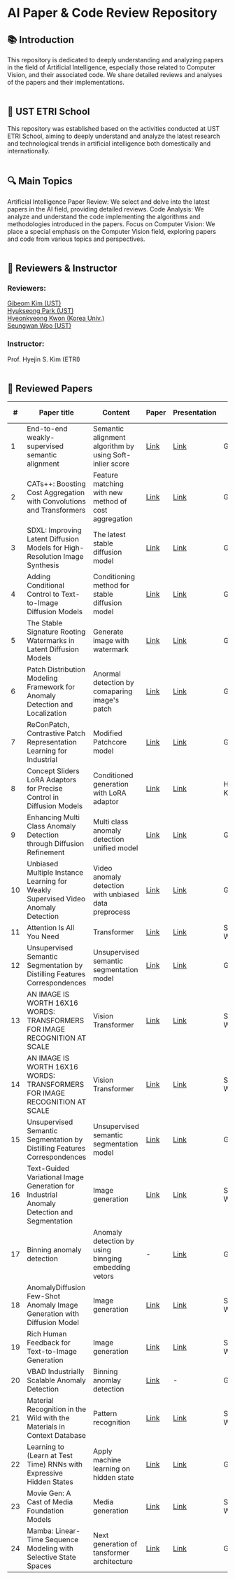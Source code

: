 # AI Paper & Code Review Repository  

## 📚 Introduction  

This repository is dedicated to deeply understanding and analyzing papers in the field of Artificial Intelligence, especially those related to Computer Vision, and their associated code. We share detailed reviews and analyses of the papers and their implementations.
<br/><br/>

## 🏫 UST ETRI School

This repository was established based on the activities conducted at UST ETRI School, aiming to deeply understand and analyze the latest research and technological trends in artificial intelligence both domestically and internationally.
<br/><br/>

## 🔍 Main Topics

Artificial Intelligence Paper Review: We select and delve into the latest papers in the AI field, providing detailed reviews.
Code Analysis: We analyze and understand the code implementing the algorithms and methodologies introduced in the papers.
Focus on Computer Vision: We place a special emphasis on the Computer Vision field, exploring papers and code from various topics and perspectives.
<br/><br/>

## 📌 Reviewers & Instructor

### Reviewers: 
[Gibeom Kim (UST)](https://github.com/chroion)
<br/>
[Hyukseong Park (UST)](https://github.com/phsok10) 
<br/>
[Hyeonkyeong Kwon (Korea Univ.)](https://github.com/K-julius)
<br/>
[Seungwan Woo (UST)](https://github.com/SeungwanWoo-git)
<br/>

### Instructor: 
Prof. Hyejin S. Kim (ETRI) 
<br/><br/>

## 📖 Reviewed Papers
|#|Paper title|Content|Paper|Presentation|Reviewer|Present date|
|---|---|---|---|---|---|---|
|1|End-to-end weakly-supervised semantic alignment|Semantic alignment algorithm by using Soft-inlier score|[Link](https://github.com/chroion/paper-review/blob/main/End-to-end%20weakly-supervised%20semantic%20alignment/1712.06861.pdf)|[Link](https://github.com/chroion/paper-review/blob/main/End-to-end%20weakly-supervised%20semantic%20alignment/End-to-end%20weakly-supervised%20semantic%20alignment.pptx)|Gibeom Kim|-|
|2|CATs++: Boosting Cost Aggregation with Convolutions and Transformers|Feature matching with new method of cost aggregation|[Link](https://github.com/chroion/paper-review/blob/main/CATs%2B%2B%20Boosting%20Cost%20Aggregation%20with%20Convolutions%20and%20Transformers/2202.06817v2.pdf)|[Link](https://github.com/chroion/paper-review/blob/main/CATs%2B%2B%20Boosting%20Cost%20Aggregation%20with%20Convolutions%20and%20Transformers/CATs%2B%2B%20Boosting%20Cost%20Aggregation%20with%20Convolutions%20and%20Transformers.pptx)|Gibeom Kim|-|
|3|SDXL: Improving Latent Diffusion Models for High-Resolution Image Synthesis|The latest stable diffusion model|[Link](https://github.com/chroion/paper-review/blob/main/SDXL%2C%20Improving%20Latent%20Diffusion%20Models%20for%20High-Resolution%20Image%20Synthesis/2307.01952.pdf)|[Link](https://github.com/chroion/paper-review/blob/main/SDXL%2C%20Improving%20Latent%20Diffusion%20Models%20for%20High-Resolution%20Image%20Synthesis/SDXL%2C%20Improving%20Latent%20Diffusion%20Models%20for%20High-Resolution%20Image%20Synthesis.pptx)|Gibeom Kim|-|
|4|Adding Conditional Control to Text-to-Image Diffusion Models|Conditioning method for stable diffusion model|[Link](https://github.com/chroion/paper-review/blob/main/Adding%20Conditional%20Control%20to%20Text-to-Image%20Diffusion%20Models/2302.05543.pdf)|[Link](https://github.com/chroion/paper-review/blob/main/Adding%20Conditional%20Control%20to%20Text-to-Image%20Diffusion%20Models/Adding%20Conditional%20Control%20to%20Text-to-Image%20Diffusion%20Models.pptx)|Gibeom Kim|-|
|5|The Stable Signature Rooting Watermarks in Latent Diffusion Models|Generate image with watermark|[Link](https://github.com/chroion/paper-review/blob/main/The%20Stable%20Signature%20Rooting%20Watermarks%20in%20Latent%20Diffusion%20Models/2303.15435.pdf)|[Link](https://github.com/chroion/paper-review/blob/main/The%20Stable%20Signature%20Rooting%20Watermarks%20in%20Latent%20Diffusion%20Models/Rooting%20Watermarks%20in%20Latent%20Diffusion%20Models.pptx)|Gibeom Kim|-|
|6|Patch Distribution Modeling Framework for Anomaly Detection and Localization|Anormal detection by comaparing image's patch|[Link](https://github.com/chroion/paper-review/blob/main/Patch%20Distribution%20Modeling%20Framework%20for%20Anomaly%20Detection%20and%20Localization/2011.08785.pdf)|[Link](https://github.com/chroion/paper-review/blob/main/Patch%20Distribution%20Modeling%20Framework%20for%20Anomaly%20Detection%20and%20Localization/Patch%20Distribution%20Modeling%20Framework%20for%20Anomaly%20Detection%20and%20Localization.pptx)|Gibeom Kim|-|
|7|ReConPatch, Contrastive Patch Representation Learning for Industrial|Modified Patchcore model|[Link](https://github.com/chroion/paper-review/blob/main/ReConPatch%2C%20Contrastive%20Patch%20Representation%20Learning%20for%20Industrial/2305.16713.pdf)|[Link](https://github.com/chroion/paper-review/blob/main/ReConPatch%2C%20Contrastive%20Patch%20Representation%20Learning%20for%20Industrial/ReConPatch%2C%20Contrastive%20Patch%20Representation%20Learning%20for%20Industrial.pptx)|Gibeom Kim|-|
|8|Concept Sliders LoRA Adaptors for Precise Control in Diffusion Models|Conditioned generation with LoRA adaptor|[Link](https://github.com/chroion/paper-review/blob/main/Concept%20Sliders%20LoRA%20Adaptors%20for%20Precise%20Control%20in%20Diffusion%20Models/Concept%20Sliders%20LoRA%20Adaptors%20for%20Precise%20Control%20in%20Diffusion%20Models.pdf)|[Link](https://github.com/chroion/paper-review/blob/main/Concept%20Sliders%20LoRA%20Adaptors%20for%20Precise%20Control%20in%20Diffusion%20Models/Concept_Sliders_%EA%B6%8C%ED%98%84%EA%B2%BD.pptx)|Hyeonkyeong Kwon|-|
|9|Enhancing Multi Class Anomaly Detection through Diffusion Refinement|Multi class anomaly detection unified model|[Link](https://github.com/chroion/paper-review/blob/main/Enhancing%20Multi%20Class%20Anomaly%20Detection%20through%20Diffusion%20Refinement/13725_enhancing_multi_class_anomaly_.pdf)|[Link](https://github.com/chroion/paper-review/blob/main/Enhancing%20Multi%20Class%20Anomaly%20Detection%20through%20Diffusion%20Refinement/Enhancing%20Multi%20Class%20Anomaly%20Detection%20through%20Diffusion%20Refinement.pptx)|Gibeom Kim|03/05/24|
|10|Unbiased Multiple Instance Learning for Weakly Supervised Video Anomaly Detection|Video anomaly detection with unbiased data preprocess|[Link](https://github.com/chroion/paper-review/blob/main/Unbiased%20Multiple%20Instance%20Learning%20for%20Weakly%20Supervised%20Video%20Anomaly%20Detection/2303.12369.pdf)|[Link](https://github.com/chroion/paper-review/blob/main/Unbiased%20Multiple%20Instance%20Learning%20for%20Weakly%20Supervised%20Video%20Anomaly%20Detection/Unbiased%20Multiple%20Instance%20Learning%20for%20Weakly%20Supervised%20Video%20Anomaly%20Detection.pptx)|Gibeom Kim|04/02/24|
|11|Attention Is All You Need|Transformer|[Link](https://github.com/chroion/paper-review/blob/main/Attention%20Is%20All%20You%20Need/NIPS-2017-attention-is-all-you-need-Paper.pdf)|[Link](https://github.com/chroion/paper-review/blob/main/Attention%20Is%20All%20You%20Need/Attention%20Is%20All%20You%20Need.pptx)|Seungwan Woo|04/29/24|
|12|Unsupervised Semantic Segmentation by Distilling Features Correspondences|Unsupervised semantic segmentation model|[Link](https://github.com/chroion/paper-review/blob/main/STEGO%2C%20UNSUPERVISED%20SEMANTIC%20SEGMENTATION%20BY%20DISTILLING%20FEATURE%20CORRESPONDENCES/2203.08414v1.pdf)|[Link](https://github.com/chroion/paper-review/blob/main/STEGO%2C%20UNSUPERVISED%20SEMANTIC%20SEGMENTATION%20BY%20DISTILLING%20FEATURE%20CORRESPONDENCES/UNSUPERVISED%20SEMANTIC%20SEGMENTATION%20BY%20DISTILLING%20FEATURE%20CORRESPONDENCES.pptx)|Gibeom Kim|05/07/24|
|13|AN IMAGE IS WORTH 16X16 WORDS: TRANSFORMERS FOR IMAGE RECOGNITION AT SCALE|Vision Transformer|[Link](https://github.com/chroion/paper-review/blob/main/AN%20IMAGE%20IS%20WORTH%2016X16%20WORDS/1909_an_image_is_worth_16x16_words_.pdf)|[Link](https://github.com/chroion/paper-review/blob/main/AN%20IMAGE%20IS%20WORTH%2016X16%20WORDS/Lab%20Semniar_SeungwanWoo_24.05.13.pptx)|Seungwan Woo|05/13/24|
|14|AN IMAGE IS WORTH 16X16 WORDS: TRANSFORMERS FOR IMAGE RECOGNITION AT SCALE|Vision Transformer|[Link](https://github.com/chroion/paper-review/blob/main/AN%20IMAGE%20IS%20WORTH%2016X16%20WORDS/1909_an_image_is_worth_16x16_words_.pdf)|[Link](https://github.com/chroion/paper-review/blob/main/AN%20IMAGE%20IS%20WORTH%2016X16%20WORDS/Lab%20Semniar_SeungwanWoo_24.05.27.pptx)|Seungwan Woo|05/27/24|
|15|Unsupervised Semantic Segmentation by Distilling Features Correspondences|Unsupervised semantic segmentation model|[Link](https://github.com/chroion/paper-review/blob/main/STEGO%2C%20UNSUPERVISED%20SEMANTIC%20SEGMENTATION%20BY%20DISTILLING%20FEATURE%20CORRESPONDENCES/2203.08414v1.pdf)|[Link](https://github.com/chroion/paper-review/blob/main/STEGO%2C%20UNSUPERVISED%20SEMANTIC%20SEGMENTATION%20BY%20DISTILLING%20FEATURE%20CORRESPONDENCES/UNSUPERVISED%20SEMANTIC%20SEGMENTATION%20BY%20DISTILLING%20FEATURE%20CORRESPONDENCES.pptx)|Gibeom Kim|06/03/24|
|16|Text-Guided Variational Image Generation for Industrial Anomaly Detection and Segmentation|Image generation|[Link](https://github.com/chroion/paper-review/blob/main/Text-Guided%20Variational%20Image%20Generation%20for%20Industrial%20Anomaly%20Detection%20and%20Segmentation/Lee_Text-Guided_Variational_Image_Generation_for_Industrial_Anomaly_Detection_and_Segmentation_CVPR_2024_paper.pdf)|[Link](https://github.com/chroion/paper-review/blob/main/Text-Guided%20Variational%20Image%20Generation%20for%20Industrial%20Anomaly%20Detection%20and%20Segmentation/Lab%20Semniar_SeungwanWoo_24.07.03.pptx)|Seungwan Woo|07/03/24|
|17|Binning anomaly detection|Anomaly detection by using binnging embedding vetors|-|[Link](https://github.com/chroion/paper-review/blob/main/Binning%20anomaly%20detection/Binning%20anomaly%20detection.pptx)|Gibeom Kim|07/08/24|
|18|AnomalyDiffusion Few-Shot Anomaly Image Generation with Diffusion Model|Image generation|[Link](https://github.com/chroion/paper-review/blob/main/AnomalyDiffusion%20Few-Shot%20Anomaly%20Image%20Generation%20with%20Diffusion%20Model/AnomalyDiffusion%20Few-Shot%20Anomaly%20Image%20Generation%20with%20Diffusion%20Model.pdf)|[Link](https://github.com/chroion/paper-review/blob/main/AnomalyDiffusion%20Few-Shot%20Anomaly%20Image%20Generation%20with%20Diffusion%20Model/Lab%20Semniar_SeungwanWoo_24.07.23.pptx)|Seungwan Woo|07/23/24|
|19|Rich Human Feedback for Text-to-Image Generation|Image generation|[Link](https://github.com/chroion/paper-review/blob/main/Rich%20Human%20Feedback%20for%20Text-to-Image%20Generation/Rich%20Human%20Feedback%20for%20Text-to-Image%20Generation.pdf)|[Link](https://github.com/chroion/paper-review/blob/main/Rich%20Human%20Feedback%20for%20Text-to-Image%20Generation/Lab%20Seminar_SeungwanWoo_24.08.20.pptx)|Seungwan Woo|08/20/24|
|20|VBAD Industrially Scalable Anomaly Detection|Binning anomlay detection|[Link](https://github.com/chroion/paper-review/blob/main/VBAD%20Industrially%20Scalable%20Anomaly%20Detection/VBAD%20Industrially%20Scalable%20Anomaly%20Detection.pdf)|-|Gibeom Kim|09/10/24|
|21|Material Recognition in the Wild with the Materials in Context Database|Pattern recognition|[Link](https://github.com/chroion/paper-review/blob/main/Material%20Recognition%20in%20the%20Wild%20with%20the%20Materials%20in%20Context%20Database/Bell_Material_Recognition_in_2015_CVPR_paper.pdf)|[Link](https://github.com/chroion/paper-review/blob/main/Material%20Recognition%20in%20the%20Wild%20with%20the%20Materials%20in%20Context%20Database/Lab%20Seminar_SeungwanWoo_24.09.24_%EB%B0%9C%ED%91%9C%EC%9A%A9.pptx)|Seungwan Woo|09/23/24|
|22|Learning to (Learn at Test Time) RNNs with Expressive Hidden States|Apply machine learning on hidden state|[Link](https://github.com/chroion/paper-review/blob/main/Learning%20to%20(Learn%20at%20Test%20Time)%20RNNs%20with%20Expressive%20Hidden%20States/2407.04620v2.pdf)|[Link](https://github.com/chroion/paper-review/blob/main/Learning%20to%20(Learn%20at%20Test%20Time)%20RNNs%20with%20Expressive%20Hidden%20States/Learning%20to%20(Learn%20at%20Test%20Time)%20RNNs%20with%20Expressive%20Hidden%20States.pptx)|Gibeom Kim|11/05/24|
|23|Movie Gen: A Cast of Media Foundation Models|Media generation|[Link](https://github.com/chroion/paper-review/blob/main/Movie%20Gen_A%20Cast%20of%20Media%20Foundation%20Models/Movie%20Gen.pdf)|[Link](https://github.com/chroion/paper-review/blob/main/Movie%20Gen_A%20Cast%20of%20Media%20Foundation%20Models/Lab%20Seminar_SeungwanWoo_24.11.19.pptx)|Seungwan Woo|11/19/24|
|24|Mamba: Linear-Time Sequence Modeling with Selective State Spaces|Next generation of tansformer architecture|[Link](https://github.com/chroion/paper-review/blob/main/Mamba%20Linear-Time%20Sequence%20Modeling%20with%20Selective%20State%20Spaces/2312.00752v2.pdf)|[Link](https://github.com/chroion/paper-review/blob/main/Mamba%20Linear-Time%20Sequence%20Modeling%20with%20Selective%20State%20Spaces/Mamba%20Linear-Time%20Sequence%20Modeling%20with%20Selective%20State%20Spaces.pptx)|Gibeom Kim|11/26/24|

